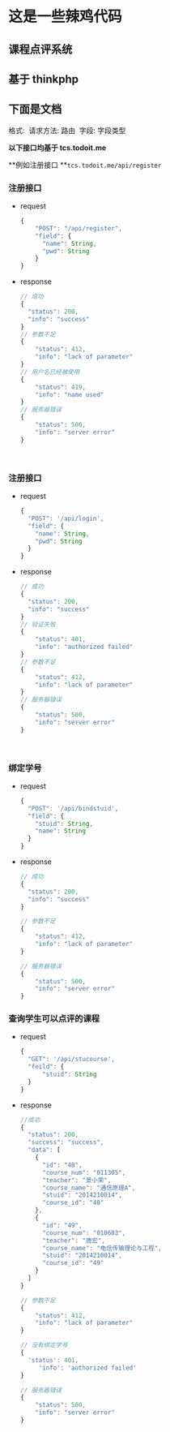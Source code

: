 # 这是一些辣鸡代码



## 课程点评系统



## 基于 thinkphp



## 下面是文档


格式: 
​    请求方法: 路由
​    字段: 字段类型



**以下接口均基于 tcs.todoit.me**

**例如注册接口 **```tcs.todoit.me/api/register```



### 注册接口

+ request

  ```js
  {
      "POST": "/api/register",
      "field": {
        "name": String,
        "pwd": String
      }
  }
  ```



+ response

  ```javascript
  // 成功
  {
    "status": 200,
    "info": "success"
  }
  // 参数不足
  {
      "status": 412,
      "info": "lack of parameter"
  }
  // 用户名已经被使用
  {
      "status": 419,
      "info": "name used"
  }
  // 服务器错误
  {
      "status": 500,
      "info": "server error"
  }
  ```

  ​

### 注册接口

+ request

  ```JavaScript
  {
    "POST": '/api/login',
    "field": {
      "name": String,
      "pwd": String
    }
  }
  ```

+ response

  ```javascript
  // 成功
  {
    "status": 200,
    "info": "success"
  }
  // 验证失败
  {
      "status": 401,
      "info": "authorized failed"
  }
  // 参数不足
  {
      "status": 412,
      "info": "lack of parameter"
  }
  // 服务器错误
  {
      "status": 500,
      "info": "server error"
  }
  ```

  ​

### 绑定学号

+ request

  ```javascript
  {
    "POST": '/api/bindstuid',
    "field": {
      "stuid": String,
      "name": String
    }
  }
  ```

+ response

  ```javascript
  // 成功
  {
    "status": 200,
    "info": "success"
  }

  // 参数不足
  {
      "status": 412,
      "info": "lack of parameter"
  }

  // 服务器错误
  {
      "status": 500,
      "info": "server error"
  }
  ```

### 查询学生可以点评的课程

+ request

  ```JavaScript
  {
    "GET": '/api/stucourse',
    "feild": {
    	"stuid": String
    }
  }
  ```

+ response

  ```javascript
  //成功
  {
    "status": 200,
    "success": "success",
    "data": [
      {
        "id": "48",
        "course_num": "011305",
        "teacher": "景小荣",
        "course_name": "通信原理A",
        "stuid": "2014210014",
        "course_id": "48"
      },
      {
        "id": "49",
        "course_num": "010603",
        "teacher": "唐宏",
        "course_name": "电信传输理论与工程",
        "stuid": "2014210014",
        "course_id": "49"
      }
    ]
  }

  // 参数不足
  {
      "status": 412,
      "info": "lack of parameter"
  }

  // 没有绑定学号
  {
  	'status': 401,
       'info': 'authorized failed'  
  }

  // 服务器错误
  {
      "status": 500,
      "info": "server error"
  }
  ```

  ​

